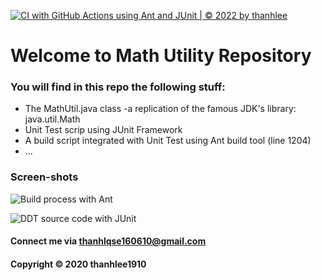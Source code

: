 [![CI with GitHub Actions using Ant and JUnit | © 2022 by thanhlee](https://github.com/unique-idea/math-util-ant/actions/workflows/ci-with-ant.yml/badge.svg)](https://github.com/unique-idea/math-util-ant/actions/workflows/ci-with-ant.yml)

# Welcome to Math Utility Repository

### You will find in this repo the following stuff:

* The MathUtil.java class -a replication of the famous JDK's library:
java.util.Math
* Unit Test scrip using JUnit Framework
* A build script integrated with Unit Test using Ant build tool (line 1204)
* ...

### Screen-shots

![Build process with Ant](https://github.com/ThanhLee1910/math-util-ant/blob/main/screenshot/build-process-with-ant.png)

![DDT source code with JUnit](https://github.com/ThanhLee1910/math-util-ant/blob/main/screenshot/ddt-source-using-junit.png)

#### Connect me via thanhlqse160610@gmail.com

#### Copyright &#169; 2020 thanhlee1910